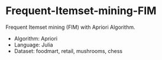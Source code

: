 # Frequent-Itemset-mining-FIM
Frequent Itemset mining (FIM) with Apriori Algorithm.

- Algorithm: Apriori
- Language: Julia
- Dataset: foodmart, retail, mushrooms, chess
